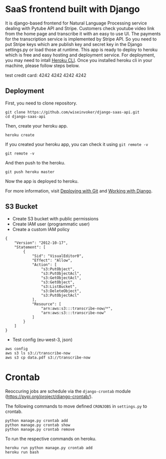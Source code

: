# SaaS frontend built with Django

It is django-based frontend for Natural Language Processing service dealing with Pytube API and Stripe.
Customers check youtube video link from the home page and transcribe it with an easy to use UI. The payments for the transcription service is implemented by Stripe API. So you need to put Stripe keys which are publish key and secret key in the Django settings.py or load those at runtime.
This app is ready to deploy to heroku which is free and easy hosting and deployment service.
For deployment, you may need to intall [Heroku CLI](https://devcenter.heroku.com/articles/heroku-cli).
Once you installed heroku cli in your machine, please follow steps below.

test credit card: 4242 4242 4242 4242

## Deployment

First, you need to clone repository.
```
git clone https://github.com/wiseinvoker/django-saas-api.git
cd django-saas-api
```
Then, create your heroku app.
```
heroku create
```
If you created your heroku app, you can check it using `git remote -v`
```
git remote -v
```
And then push to the heroku.
```
git push heroku master
```
Now the app is deployed to heroku.

For more information, visit [Deploying with Git](https://devcenter.heroku.com/articles/git) and [Working with Django](https://devcenter.heroku.com/categories/working-with-django).


## S3 Bucket

* Create S3 bucket with public permissions
* Create IAM user (programmatic user)
* Create a custom IAM policy

```
{
    "Version": "2012-10-17",
    "Statement": [
        {
            "Sid": "VisualEditor0",
            "Effect": "Allow",
            "Action": [
                "s3:PutObject",
                "s3:PutObjectAcl",
                "s3:GetObjectAcl",
                "s3:GetObject",
                "s3:ListBucket",
                "s3:DeleteObject",
                "s3:PutObjectAcl"
            ],
            "Resource": [
                "arn:aws:s3:::transcribe-now/*",
                "arn:aws:s3:::transcribe-now"
            ]
        }
    ]
}
```

* Test config (eu-west-3, json)

```
aws config
aws s3 ls s3://transcribe-now
aws s3 cp data.pdf s3://transcribe-now
```


# Crontab

Reoccuring jobs are schedule via the `django-crontab` module (https://pypi.org/project/django-crontab/).

The following commands to move defined `CRONJOBS` in `settings.py` to crontab.

```
python manage.py crontab add
python manage.py crontab show
python manage.py crontab remove
```

To run the respective commands on heroku.

```
heroku run python manage.py crontab add
heroku run bash
```
